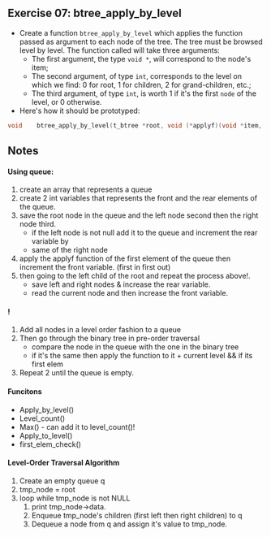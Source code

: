 ## Exercise 07: btree_apply_by_level

- Create a function `btree_apply_by_level` which applies the function passed as argument to each node of the tree. The tree must be browsed level by level. The function called will take three arguments:
	- The first argument, the type `void *`, will correspond to the node's item;
	- The second argument, of type `int`, corresponds to the level on which we find: 0 for root, 1 for children, 2 for grand-children, etc.;
	- The third argument, of type `int`, is worth 1 if it's the first `node` of the level, or 0 otherwise.
- Here's how it should be prototyped:
```c
void	btree_apply_by_level(t_btree *root, void (*applyf)(void *item, int current_level, int is_first_elem));
```


## Notes

#### Using queue:
1. create an array that represents a queue
2. create 2 int variables that represents the front and the rear elements of the queue.
3. save the root node in the queue and the left node second then the right node third.
	- if the left node is not null add it to the queue and increment the rear variable by
	- same of the right node
4. apply the applyf function of the first element of the queue then increment the front variable. (first in first out)
5. then going to the left child of the root and repeat the process above!.
	- save left and right nodes & increase the rear variable.
	- read the current node and then increase the front variable.

#### !
1. Add all nodes in a level order fashion to a queue
2. Then go through the binary tree in pre-order traversal
	- compare the node in the queue with the one in the binary tree
	- if it's the same then apply the function to it + current level && if its first elem
3. Repeat 2 until the queue is empty.

#### Funcitons
- Apply_by_level()
- Level_count()
- Max() - can add it to level_count()!
- Apply_to_level()
- first_elem_check()
 

#### Level-Order Traversal Algorithm
1. Create an empty queue q
2. tmp_node = root
3. loop while tmp_node is not NULL
	1. print tmp_node->data.
	2. Enqueue tmp_node's children (first left then right children) to q
	3. Dequeue a node from q and assign it's value to tmp_node.

